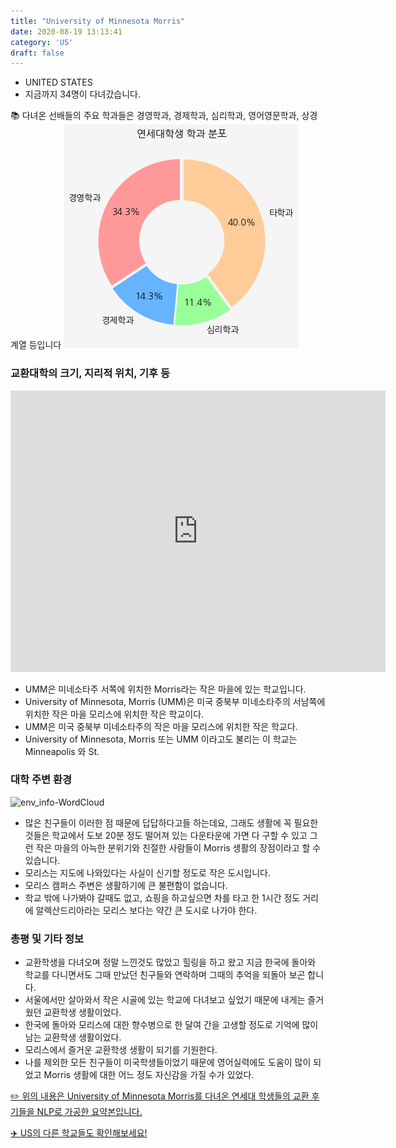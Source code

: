 ```yaml
---
title: "University of Minnesota Morris"
date: 2020-08-19 13:13:41
category: 'US'
draft: false
---
```



* UNITED STATES
* 지금까지 34명이 다녀갔습니다. 

📚 다녀온 선배들의 주요 학과들은 경영학과, 경제학과, 심리학과, 영어영문학과, 상경계열 등입니다
![department-info](../plots/US000216.png)
### 교환대학의 크기, 지리적 위치, 기후 등
<iframe
width="600"
height="450"
frameborder="0" style="border:0"
src="https://www.google.com/maps/embed/v1/place?key=AIzaSyC9e1AME-pVmWC4hBpFdu5S4dKzyepa3HQ&q=University+of+Minnesota+Morris&center=45.58903170000001,-95.8969661&zoom=14" allowfullscreen>
</iframe>

* UMM은 미네소타주 서쪽에 위치한 Morris라는 작은 마을에 있는 학교입니다.
* University of Minnesota, Morris (UMM)은 미국 중북부 미네소타주의 서남쪽에 위치한 작은 마을 모리스에 위치한 작은 학교이다.
* UMM은 미국 중북부 미네소타주의 작은 마을 모리스에 위치한 작은 학교다.
* University of Minnesota, Morris 또는 UMM 이라고도 불리는 이 학교는 Minneapolis 와 St.


### 대학 주변 환경

![env_info-WordCloud](../univ_wordclouds_okt/env_info/US000216_env_info_okt.png)

* 많은 친구들이 이러한 점 때문에 답답하다고들 하는데요, 그래도 생활에 꼭 필요한 것들은 학교에서 도보 20분 정도 떨어져 있는 다운타운에 가면 다 구할 수 있고 그런 작은 마을의 아늑한 분위기와 친절한 사람들이 Morris 생활의 장점이라고 할 수 있습니다.
* 모리스는 지도에 나와있다는 사실이 신기할 정도로 작은 도시입니다.
* 모리스 캠퍼스 주변은 생활하기에 큰 불편함이 없습니다.
* 학교 밖에 나가봐야 갈때도 없고, 쇼핑을 하고싶으면 차를 타고 한 1시간 정도 거리에 알렉산드리아라는 모리스 보다는 약간 큰 도시로 나가야 한다.


### 총평 및 기타 정보 

* 교환학생을 다녀오며 정말 느낀것도 많았고 힐링을 하고 왔고 지금 한국에 돌아와 학교를 다니면서도 그때 만났던 친구들와 연락하며 그때의 추억을 되돌아 보곤 합니다.
* 서울에서만 살아와서 작은 시골에 있는 학교에 다녀보고 싶었기 때문에 내게는 즐거웠던 교환학생 생활이었다.
* 한국에 돌아와 모리스에 대한 향수병으로 한 달여 간을 고생할 정도로 기억에 많이 남는 교환학생 생활이었다.
* 모리스에서 즐거운 교환학생 생활이 되기를 기원한다.
* 나를 제외한 모든 친구들이 미국학생들이었기 때문에 영어실력에도 도움이 많이 되었고 Morris 생활에 대한 어느 정도 자신감을 가질 수가 있었다.


[✏️ 위의 내용은 University of Minnesota Morris를 다녀온 연세대 학생들의 교환 후기들을 NLP로 가공한 요약본입니다.](http://oia.yonsei.ac.kr/partner/expReport.asp?ucode=US000216&bgbn=A)

[✈️ US의 다른 학교들도 확인해보세요!](https://yonsei-exchange.netlify.app/?category=US)
